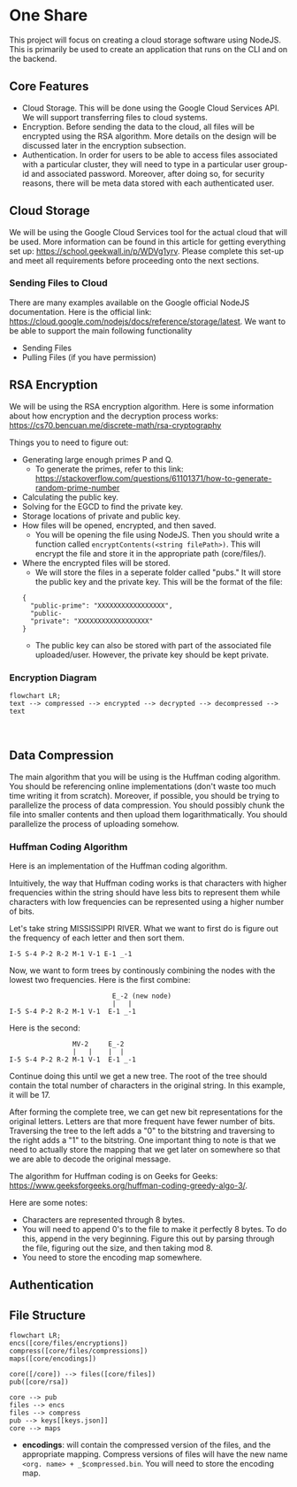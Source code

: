 # One Share
This project will focus on creating a cloud storage software using NodeJS. This is primarily be used to create an application that runs on the CLI and on the backend. 

## Core Features
- Cloud Storage. This will be done using the Google Cloud Services API. We will support transferring files to cloud systems.
- Encryption. Before sending the data to the cloud, all files will be encrypted using the RSA algorithm. More details on the design will be discussed later in the encryption subsection.
- Authentication. In order for users to be able to access files associated with a particular cluster, they will need to type in a particular user group-id and associated password. Moreover, after doing so, for security reasons, there will be meta data stored with each authenticated user.

## Cloud Storage
We will be using the Google Cloud Services tool for the actual cloud that will be used. More information can be found in this article for getting everything set up: https://school.geekwall.in/p/WDVg1yrv. Please complete this set-up and meet all requirements before proceeding onto the next sections. 

### Sending Files to Cloud 
There are many examples available on the Google official NodeJS documentation. Here is the official link: https://cloud.google.com/nodejs/docs/reference/storage/latest. We want to be able to support the main following functionality 
    
 - Sending Files
 - Pulling Files (if you have permission)



## RSA Encryption 
We will be using the RSA encryption algorithm. Here is some information about how encryption and the decryption process works: https://cs70.bencuan.me/discrete-math/rsa-cryptography

Things you to need to figure out: 
- Generating large enough primes P and Q.
  - To generate the primes, refer to this link: https://stackoverflow.com/questions/61101371/how-to-generate-random-prime-number
- Calculating the public key.
- Solving for the EGCD to find the private key. 
- Storage locations of private and public key.
- How files will be opened, encrypted, and then saved.
  - You will be opening the file using NodeJS. Then you should write a function called `encryptContents(<string filePath>)`. This will encrypt the file and store it in the appropriate path (core/files/).
- Where the encrypted files will be stored. 
  - We will store the files in a seperate folder called "pubs." It will store the public key and the private key. This will be the format of the file: 
  ```text
  {
    "public-prime": "XXXXXXXXXXXXXXXXX", 
    "public-
    "private": "XXXXXXXXXXXXXXXXXX"
  }
  ```
  - The public key can also be stored with part of the associated file uploaded/user. However, the private key should be kept private.

### Encryption Diagram
```mermaid
flowchart LR; 
text --> compressed --> encrypted --> decrypted --> decompressed --> text
```
<br>

## Data Compression 
The main algorithm that you will be using is the Huffman coding algorithm. You should be referencing online implementations (don't waste too much time writing it from scratch). Moreover, if possible, you should be trying to parallelize the process of data compression. You should possibly chunk the file into smaller contents and then upload them logarithmatically. You should parallelize the process of uploading somehow. 
### Huffman Coding Algorithm 
Here is an implementation of the Huffman coding algorithm. 

Intuitively, the way that Huffman coding works is that characters with higher frequencies within the string should have less bits to represent them while characters with low frequencies can be represented using a higher number of bits. 

Let's take string MISSISSIPPI RIVER. What we want to first do is figure out the frequency of each letter and then sort them. 

```
I-5 S-4 P-2 R-2 M-1 V-1 E-1 _-1
```

Now, we want to form trees by continously combining the nodes with the lowest two frequencies. Here is the first combine: 
```
                          E_-2 (new node)
                          |   |
I-5 S-4 P-2 R-2 M-1 V-1  E-1 _-1
```

Here is the second: 
```
                MV-2     E_-2 
                |   |    |  |
I-5 S-4 P-2 R-2 M-1 V-1  E-1 _-1
```
Continue doing this until we get a new tree. The root of the tree should contain the total number of characters in the original string. In this example, it will be 17. 

After forming the complete tree, we can get new bit representations for the original letters. Letters are that more frequent have fewer number of bits. Traversing the tree to the left adds a "0" to the bitstring and traversing to the right adds a "1" to the bitstring. One important thing to note is that we need to actually store the mapping that we get later on somewhere so that we are able to decode the original message. 

The algorithm for Huffman coding is on Geeks for Geeks: https://www.geeksforgeeks.org/huffman-coding-greedy-algo-3/. 

Here are some notes:
- Characters are represented through 8 bytes. 
- You will need to append 0's to the file to make it perfectly 8 bytes. To do this, append in the very beginning. Figure this out by parsing through the file, figuring out the size, and then taking mod 8. 
- You need to store the encoding map somewhere.


## Authentication 


## File Structure 
```mermaid 
flowchart LR; 
encs([core/files/encryptions])
compress([core/files/compressions])
maps([core/encodings])

core([/core]) --> files([core/files])
pub([core/rsa])

core --> pub
files --> encs 
files --> compress
pub --> keys[[keys.json]]
core --> maps
```
- **encodings**: will contain the compressed version of the files, and the appropriate mapping. Compress versions of files will have the new name `<org. name> + _$compressed.bin`. You will need to store the encoding map.